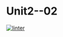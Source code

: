 # Unit2--02
[![linter](https://github.com/Amanda-Groulx/Unit2--02/workflows/linter/badge.svg)](https://github.com/marketplace/actions/super-linter)    
